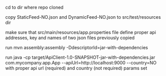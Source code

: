 cd to dir where repo cloned

copy StaticFeed-NO.json and DynamicFeed-NO.json to src/test/resources dir

make sure that src/main/resources/app.properties file define proper api addresses, key and names of two json files previously copied

run mvn assembly:assembly -DdescriptorId=jar-with-dependencies

run java -cp target/ApiClient-1.0-SNAPSHOT-jar-with-dependencies.jar com.mycompany.app.App --apiUrl=http://localhost:9000 --country=NO
with proper api url (required) and country (not required) params set
